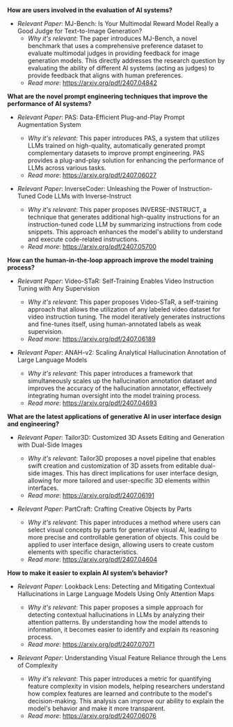 **How are users involved in the evaluation of AI systems?**

- *Relevant Paper*: MJ-Bench: Is Your Multimodal Reward Model Really a Good Judge for Text-to-Image Generation?
    - *Why it's relevant*: The paper introduces MJ-Bench, a novel benchmark that uses a comprehensive preference dataset to evaluate multimodal judges in providing feedback for image generation models. This directly addresses the research question by evaluating the ability of different AI systems (acting as judges) to provide feedback that aligns with human preferences. 
    - *Read more*: https://arxiv.org/pdf/2407.04842

**What are the novel prompt engineering techniques that improve the performance of AI systems?**

- *Relevant Paper*: PAS: Data-Efficient Plug-and-Play Prompt Augmentation System
    - *Why it's relevant*: This paper introduces PAS, a system that utilizes LLMs trained on high-quality, automatically generated prompt complementary datasets to improve prompt engineering. PAS provides a plug-and-play solution for enhancing the performance of LLMs across various tasks.
    - *Read more*: https://arxiv.org/pdf/2407.06027

- *Relevant Paper*: InverseCoder: Unleashing the Power of Instruction-Tuned Code LLMs with Inverse-Instruct
    - *Why it's relevant*: This paper proposes INVERSE-INSTRUCT, a technique that generates additional high-quality instructions for an instruction-tuned code LLM by summarizing instructions from code snippets. This approach enhances the model's ability to understand and execute code-related instructions.
    - *Read more*: https://arxiv.org/pdf/2407.05700

**How can the human-in-the-loop approach improve the model training process?**

- *Relevant Paper*: Video-STaR: Self-Training Enables Video Instruction Tuning with Any Supervision
    - *Why it's relevant*: This paper proposes Video-STaR, a self-training approach that allows the utilization of any labeled video dataset for video instruction tuning. The model iteratively generates instructions and fine-tunes itself, using human-annotated labels as weak supervision.
    - *Read more*: https://arxiv.org/pdf/2407.06189

- *Relevant Paper*: ANAH-v2: Scaling Analytical Hallucination Annotation of Large Language Models
    - *Why it's relevant*: This paper introduces a framework that simultaneously scales up the hallucination annotation dataset and improves the accuracy of the hallucination annotator, effectively integrating human oversight into the model training process.
    - *Read more*: https://arxiv.org/pdf/2407.04693

**What are the latest applications of generative AI in user interface design and engineering?**

- *Relevant Paper*: Tailor3D: Customized 3D Assets Editing and Generation with Dual-Side Images
    - *Why it's relevant*: Tailor3D proposes a novel pipeline that enables swift creation and customization of 3D assets from editable dual-side images. This has direct implications for user interface design, allowing for more tailored and user-specific 3D elements within interfaces. 
    - *Read more*: https://arxiv.org/pdf/2407.06191

- *Relevant Paper*: PartCraft: Crafting Creative Objects by Parts
    - *Why it's relevant*: This paper introduces a method where users can select visual concepts by parts for generative visual AI, leading to more precise and controllable generation of objects. This could be applied to user interface design, allowing users to create custom elements with specific characteristics. 
    - *Read more*: https://arxiv.org/pdf/2407.04604

**How to make it easier to explain AI system’s behavior?**

- *Relevant Paper*: Lookback Lens: Detecting and Mitigating Contextual Hallucinations in Large Language Models Using Only Attention Maps
    - *Why it's relevant*: This paper proposes a simple approach for detecting contextual hallucinations in LLMs by analyzing their attention patterns. By understanding how the model attends to information, it becomes easier to identify and explain its reasoning process.
    - *Read more*: https://arxiv.org/pdf/2407.07071

- *Relevant Paper*: Understanding Visual Feature Reliance through the Lens of Complexity
    - *Why it's relevant*: This paper introduces a metric for quantifying feature complexity in vision models, helping researchers understand how complex features are learned and contribute to the model's decision-making. This analysis can improve our ability to explain the model's behavior and make it more transparent.
    - *Read more*: https://arxiv.org/pdf/2407.06076
